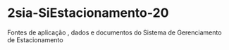 # 2sia-SiEstacionamento-20
Fontes de aplicação , dados e documentos do Sistema de Gerenciamento de Estacionamento
